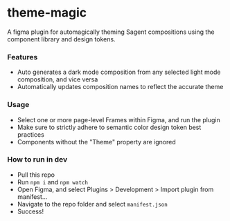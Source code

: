 # theme-magic
A figma plugin for automagically theming Sagent compositions using the component library and design tokens.

### Features
* Auto generates a dark mode composition from any selected light mode composition, and vice versa
* Automatically updates composition names to reflect the accurate theme

### Usage
* Select one or more page-level Frames within Figma, and run the plugin
* Make sure to strictly adhere to semantic color design token best practices
* Components without the "Theme" property are ignored

### How to run in dev
* Pull this repo
* Run `npm i` and `npm watch`
* Open Figma, and select Plugins > Development > Import plugin from manifest...
* Navigate to the repo folder and select `manifest.json`
* Success!
